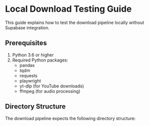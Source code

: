 # Local Download Testing Guide

This guide explains how to test the download pipeline locally without Supabase integration.

## Prerequisites

1. Python 3.6 or higher
2. Required Python packages:
   - pandas
   - tqdm
   - requests
   - playwright
   - yt-dlp (for YouTube downloads)
   - ffmpeg (for audio processing)

## Directory Structure

The download pipeline expects the following directory structure: 